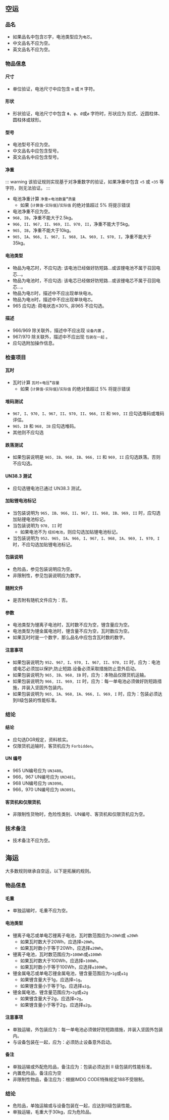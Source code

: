 ## 空运

### 品名

- 如果品名中包含`芯`字，电池类型应为`电芯`。
- 中文品名不应为空。
- 英文品名不应为空。

### 物品信息

#### 尺寸

- 单位验证，电池尺寸中应包含 `m` 或 `M` 字符。

#### 形状

- 形状验证，电池尺寸中包含 `Φ`、`φ`、`Ø`或`ø` 字符时，形状应为 扣式、近圆柱体、圆柱体或球形。

#### 型号

- 电池型号不应为空。
- 中文品名中应包含型号。
- 英文品名中应包含型号。

#### 净重

::: warning
该验证规则实现基于对净重数字的验证，如果净重中包含 `<5` 或 `<35` 等字符，则无法验证。
:::
- 电池净重计算 `净重`=`电池数量`*`质量`
  - 如果 (`计算值`-`实际值`)/`实际值` 的绝对值超过 5% 将提示错误
- 电池净重不应为空。
- `968, IB`，净重不能大于2.5kg。
- `966, II`、`967, II`、`969, II`、`970, II`，净重不能大于5kg。
- `965, IB`，净重不能大于10kg。
- `965, IA`、`966, I`、`967, I`、`968, IA`、`969, I`、`970, I`，净重不能大于35kg。

#### 电池类型

- 物品为电芯时，不应勾选: 该电池已经做好防短路...或该锂电池不属于召回电芯...。
- 物品为电池时，不应勾选: 该电芯已经做好防短路...或该锂电芯不属于召回电芯...。
- 物品为电`芯`时，描述中不应出现单块电`池`。
- 物品为电`池`时，描述中不应出现单块电`芯`。
- 965 应勾选: 荷电状态≤30%, 非965 不应勾选。

#### 描述

- 966/969 除关联外，描述中不应出现 `设备内置` 。
- 967/970 除关联外，描述中不应出现 `包装在一起` 。
- 应勾选附加操作信息。

### 检查项目
#### 瓦时

- 瓦时计算 `瓦时`=`电压`*`容量`
  - 如果 (`计算值`-`实际值`)/`实际值` 的绝对值超过 5% 将提示错误
#### 堆码测试

- `967, I`、`970, I`、`967, II`、`970, II`、`966, II` 和 `969, II` 应勾选堆码或堆码评估。
- `965，IB` 和 `968, IB` 应勾选堆码。
- 其他则不应勾选

#### 跌落测试

- 如果包装说明是 `965, IB`、`968, IB`、`966, II` 和 `969, II` 应勾选跌落。否则不应勾选。

#### UN38.3 测试

- 应勾选锂电池已通过 UN38.3 测试。

#### 加贴锂电池标记

- 当包装说明为 `965, IB`、`966, II`、`967, II`、`968, IB`、`969, II` 时，应勾选加贴锂电池标记。
- 当包装说明为 `970, II` 时
  - 如果电池不为 `纽扣电池`，则应勾选加贴锂电池标记。
- 当包装说明为 `952`、`965, IA`、`966, I`、`967, I`、`968, IA`、`969, I`、`970, I` 时，不应勾选加贴锂电池标记。

#### 包装说明

- 危险品，参见包装说明应为空。
- 非限制性，参见包装说明应为数字。

#### 随附文件

- 是否附有随机文件应为：否。

#### 参数

- 电池类型为锂离子电池时，瓦时数不应为空，锂含量应为空。
- 电池类型为锂金属电池时，锂含量不应为空，瓦时数应为空。
- 如果瓦时时是一个数字，那么品名中应包含瓦时数的数字。

#### 注意事项

- 如果包装说明为 `952`、`967, I`、`970, I`、`967, II`、`970, II` 时，应为：电池或电芯必须加以保护,防止短路.设备必须采取措施防止意外启动。
- 如果包装说明为 `965, IB`、`968, IB` 时，应为：本物品仅限货机运输。
- 如果包装说明为 `966, II`、`969, II` 时，应为：每一单电池必须做好防短路措施，并装入坚固外包装内。
- 如果包装说明为 `965, IA`、`968, IA`、`966, I`、`969, I` 时，应为：包装必须达到II级包装的性能标准。

### 结论

#### 结论

- 应勾选DGR规定，资料核实。
- 仅限货机运输时，客货机应为 `Forbidden`。

#### UN 编号

- 965 UN编号应为 `UN3480`。
- 966，967 UN编号应为 `UN3481`。
- 968 UN编号应为 `UN3090`。
- 966，970 UN编号应为 `UN3091`。

#### 客货机和仅限货机

- 非限制性货物时，危险性类别、UN编号、客货机和仅限货机应为空。

### 技术备注

- 技术备注不应为空。

## 海运

大多数规则继承自空运，以下是拓展的规则。

### 物品信息

#### 毛重

- 单独运输时，毛重不应为空。

#### 电池类型

- 锂离子电芯或单电芯锂离子电池，瓦时数范围应为`>20Wh`或 `≤20Wh`
  - 如果瓦时数大于20Wh，应选择`>20Wh`。
  - 如果瓦时数小于等于20Wh，应选择`≤20Wh`。
- 锂离子电池，瓦时数范围应为`>100Wh`或`≤100Wh`
  - 如果瓦时数大于100Wh，应选择`>100Wh`。
  - 如果瓦时数小于等于100Wh，应选择`≤100Wh`。
- 锂金属电芯或单电芯锂金属电池，锂含量范围应为`>1g`或`≤1g`
  - 如果锂含量大于1g，应选择`>1g`。
  - 如果锂含量小于等于1g，应选择`≤1g`。
- 锂金属电池，锂含量范围应为`>2g`或`≤2g`
  - 如果锂含量大于2g，应选择`>2g`。
  - 如果锂含量小于等于2g，应选择`≤2g`。

#### 注意事项

- 单独运输，外包装应为：每一单电池必须做好防短路措施，并装入坚固外包装内。
- 与设备包装在一起，应为：必须防止设备意外启动。

#### 备注

- 单独运输或外配危险品，备注应为：包装必须达到 II 级包装的性能标准。
- 内置危险品，备注应为空
- 非限制性物品，备注应为：根据IMDG CODE特殊规定188不受限制。

### 结论

- 危险品，单独运输或与设备包装在一起，应达到II级包装性能。
- 单独运输，毛重大于30kg，应为危险品。